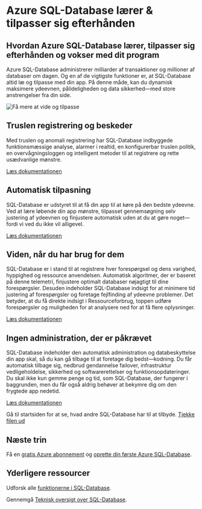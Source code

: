 <properties
   pageTitle="Azure SQL-Database lærer og tilpasser sig efterhånden"
   description="Lær, hvordan SQL-Database lærer og tilpasser sig efterhånden"
   keywords=""
   services="sql-database"
   documentationCenter=""
   authors="CarlRabeler"
   manager="jhubbard"
   editor=""/>

<tags
   ms.service="sql-database"
   ms.devlang="NA"
   ms.topic="article"
   ms.tgt_pltfrm="NA"
   ms.workload="data-management"
   ms.date="10/13/2016"
   ms.author="carlrab"/>

# <a name="azure-sql-database-learns-amp-adapts"></a>Azure SQL-Database lærer &amp; tilpasser sig efterhånden


## <a name="how-azure-sql-database-learns-adapts-and-grows-with-your-application"></a>Hvordan Azure SQL-Database lærer, tilpasser sig efterhånden og vokser med dit program

Azure SQL-Database administrerer milliarder af transaktioner og millioner af databaser om dagen. Og en af de vigtigste funktioner er, at SQL-Database altid læ og tilpasse med din app. På denne måde, kan du dynamisk maksimere ydeevnen, pålideligheden og data sikkerhed&mdash;med store anstrengelser fra din side.

![Få mere at vide og tilpasse](./media/sql-database-learn-and-adapt/sql-database-learn-and-adapt.png)

## <a name="threat-detection-and-alerts"></a>Truslen registrering og beskeder  
Med truslen og anomali registrering har SQL-Database indbyggede funktionsmæssige analyse, alarmer i realtid, en konfigurerbar truslen politik, en overvågningsloggen og intelligent metoder til at registrere og rette usædvanlige mønstre.

[Læs dokumentationen](sql-database-threat-detection-get-started.md)

## <a name="automatic-tuning"></a>Automatisk tilpasning
SQL-Database er udstyret til at få din app til at køre på den bedste ydeevne. Ved at lære løbende din app mønstre, tilpasset gennemsøgning selv justering af ydeevnen og finjustere automatisk uden at du at gøre noget&mdash;fordi vi ved du ikke vil alligevel.


[Læs dokumentationen](http://go.microsoft.com/fwlink/?LinkID=787566)

## <a name="insights-when-you-need-them"></a>Viden, når du har brug for dem
SQL-Database er i stand til at registrere hver forespørgsel og dens varighed, hyppighed og ressource anvendelsen. Automatisk algoritmer, der er baseret på denne telemetri, finjustere optimalt databaser nøjagtigt til dine forespørgsler. Desuden indeholder SQL-Database indsigt for at minimere tid justering af forespørgsler og foretage fejlfinding af ydeevne problemer. Det betyder, at du få direkte indsigt i Ressourceforbrug, toppen udføre forespørgsler og muligheden for at analysere ned for at få flere oplysninger.

[Læs dokumentationen](http://go.microsoft.com/fwlink/?LinkID=787567)

## <a name="no-administration-required"></a>Ingen administration, der er påkrævet
SQL-Database indeholder den automatisk administration og databeskyttelse din app skal, så du kan gå tilbage til at foretage dig bedst&mdash;kodning. Du får automatisk tilbage sig, nedbrud gendannelse failover, infrastruktur vedligeholdelse, sikkerhed og softwarerettelser og funktionsopdateringer. Du skal ikke kun gemme penge og tid, som SQL-Database, der fungerer i baggrunden, men du får også aldrig behøver at bekymre dig om den frygtede app nedetid.

[Læs dokumentationen](http://go.microsoft.com/fwlink/?LinkID=787568)

Gå til startsiden for at se, hvad andre SQL-Database har til at tilbyde.
[Tjekke filen ud](https://azure.microsoft.com/services/sql-database/) 

## <a name="next-steps"></a>Næste trin

Få en [gratis Azure abonnement](https://azure.microsoft.com/get-started/) og [oprette din første Azure SQL-Database](sql-database-get-started.md).

## <a name="additional-resources"></a>Yderligere ressourcer

Udforsk alle [funktionerne i SQL-Database](https://azure.microsoft.com/services/sql-database/).
 
Gennemgå [Teknisk oversigt over SQL-Database](sql-database-technical-overview.md).
